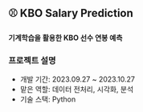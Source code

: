 ## ⚾ KBO Salary Prediction 
**기계학습을 활용한 KBO 선수 연봉 예측**
### 프로젝트 설명
- 개발 기간: 2023.09.27 ~ 2023.10.27
- 맡은 역할: 데이터 전처리, 시각화, 분석
- 기술 스택: Python
